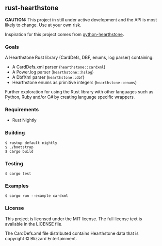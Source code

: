 ## rust-hearthstone

**CAUTION:** This project in still under active development and the API is
most likely to change. Use at your own risk.

Inspiration for this project comes from [python-hearthstone](https://github.com/HearthSim/python-hearthstone).

### Goals

A Hearthstone Rust library (CardDefs, DBF, enums, log parser) containing:

* A CardDefs.xml parser (`hearthstone::cardxml`)
* A Power.log parser (`hearthstone::hslog`)
* A DbfXml parser (`hearthstone::dbf`)
* Hearthstone enums as primitive integers (`hearthstone::enums`)

Further exploration for using the Rust library with other languages such as
Python, Ruby and/or C# by creating language specific wrappers.

### Requirements

* Rust Nightly

### Building

```
$ rustup default nightly
$ ./bootstrap
$ cargo build
```

### Testing

```
$ cargo test
```

### Examples

```
$ cargo run --example cardxml
```

### License

This project is licensed under the MIT license. The full license text is
available in the LICENSE file.

The CardDefs.xml file distributed contains Hearthstone data that
is copyright © Blizzard Entertainment.
